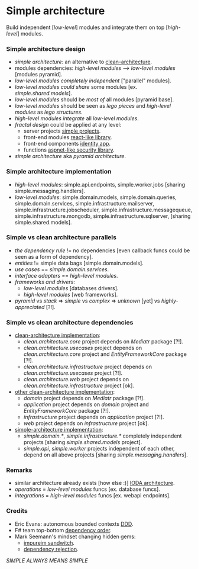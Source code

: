 
# Simple architecture
Build independent [*low-level*] modules and integrate them on top [*high-level*] modules.

### Simple architecture design
- *simple architecture*: an alternative to [clean-architecture](https://blog.cleancoder.com/uncle-bob/2012/08/13/the-clean-architecture.html).
- modules dependencies: *high-level modules* --> *low-level modules* [modules pyramid].
- *low-level modules* *completely independent* ["parallel" modules].
- *low-level modules* *could share* some modules [ex. *simple.shared.models*].
- *low-level modules* should be *most of* all modules [pyramid base].
- *low-level modules* should be seen as *lego pieces* and *high-level modules* as *lego structures*.
- *high-level modules* *integrate* all *low-level modules*.
- *fractal design* could be applied at any level:
  - server projects [simple projects](/).
  - front-end modules [react-like library](https://github.com/dragos-tudor/frontend-rendering).
  - front-end components [identity app](https://github.com/dragos-tudor/identity-app/frontend-components).
  - functions [aspnet-like security library](https://github.com/dragos-tudor/backend-security).
- *simple architecture* aka *pyramid architecture*.

### Simple architecture implementation
- *high-level modules*: simple.api.endpoints, simple.worker.jobs [sharing simple.messaging.handlers].
- *low-level modules*: simple.domain.models, simple.domain.queries, simple.domain.services, simple.infrastructure.mailserver, simple.infrastructure.jobscheduler, simple.infrastructure.messagequeue, simple.infrastructure.mongodb, simple.infrastructure.sqlserver, [sharing simple.shared.models].

### Simple vs clean architecture parallels
- *the dependency rule* != no dependencies [even callback funcs could be seen as a form of dependency].
- *entities* != simple data bags [simple.domain.models].
- *use cases* == *simple.domain.services*.
- *interface adapters* == *high-level modules*.
- *frameworks and drivers*:
  - *low-level modules* [databases drivers].
  - *high-level modules* [web frameworks].
- *pyramid* vs *stack* => *simple* vs *complex* => *unknown* [yet] vs *highly-appreciated* [?!].

### Simple vs clean architecture dependencies
- [clean-architecture implementation](https://github.com/ardalis/CleanArchitecture/tree/main/src):
  - *clean.architecture.core* project depends on *Mediatr* package [?!].
  - *clean.architecture.usecases* project depends on *clean.architecture.core* project and *EntityFrameworkCore* package [?!].
  - *clean.architecture.infrastructure* project depends on *clean.architecture.usecases* project [?!].
  - *clean.architecture.web* project depends on *clean.architecture.infrastructure* project [ok].
- [other clean-architecture implementation](https://github.com/jasontaylordev/CleanArchitecture/tree/main/src):
  - *domain* project depends on *Mediatr* package [?!].
  - *application* project depends on *domain* project and *EntityFrameworkCore* package [?!].
  - *infrastructure* project depends on *application* project [?!].
  - *web* project depends on *infrastructure* project [ok].
- [simple-architecture implementation](/):
  - *simple.domain.\**, *simple.infrastructure.\** completely independent projects [sharing *simple.shared.models* project].
  - *simple.api*, *simple.worker* projects independent of each other, depend on all above projects [sharing *simple.messaging.handlers*].

### Remarks
- similar architecture already exists [how else :)] [IODA architecture](https://ccd-akademie.de/en/clean-architecture-vs-onion-architecture-vs-hexagonale-architektur/).
- *operations* = *low-level modules* funcs [ex. database funcs].
- *integrations* = *high-level modules* funcs [ex. webapi endpoints].

### Credits
- Eric Evans: autonomous bounded contexts [DDD](https://www.amazon.com/Domain-Driven-Design-Tackling-Complexity-Software/dp/0321125215).
- F# team top-bottom [dependency order](https://fsharpforfunandprofit.com/posts/recipe-part3/#how-not-to-do-it).
- Mark Seemann's mindset changing hidden gems:
  - [impureim sandwitch](https://blog.ploeh.dk/2020/03/02/impureim-sandwich/).
  - [dependency rejection](https://blog.ploeh.dk/2017/01/27/from-dependency-injection-to-dependency-rejection/).

*SIMPLE ALWAYS MEANS SIMPLE*
